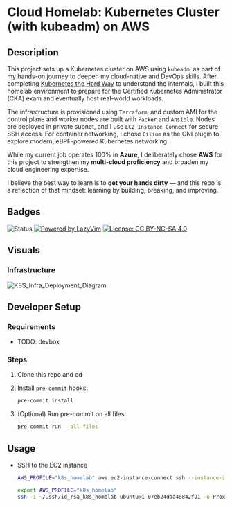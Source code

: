 # Cloud Homelab: Kubernetes Cluster (with kubeadm) on AWS 

## Description

This project sets up a Kubernetes cluster on AWS using `kubeadm`, as part of my hands-on journey to deepen my cloud-native and DevOps skills. After completing [Kubernetes the Hard Way](https://github.com/hoaraujerome/kubernetes-the-hard-way-on-aws) to understand the internals, I built this homelab environment to prepare for the Certified Kubernetes Administrator (CKA) exam and eventually host real-world workloads.

The infrastructure is provisioned using `Terraform`, and custom AMI for the control plane and worker nodes are built with `Packer` and `Ansible`. Nodes are deployed in private subnet, and I use `EC2 Instance Connect` for secure SSH access. For container networking, I chose `Cilium` as the CNI plugin to explore modern, eBPF-powered Kubernetes networking.

While my current job operates 100% in **Azure**, I deliberately chose **AWS** for this project to strengthen my **multi-cloud proficiency** and broaden my cloud engineering expertise.

I believe the best way to learn is to **get your hands dirty** — and this repo is a reflection of that mindset: learning by building, breaking, and improving.

## Badges

![Status](https://img.shields.io/badge/status-Phase%201%20complete-blueviolet)
[![Powered by LazyVim](https://img.shields.io/badge/Powered_by-LazyVim-%2307a6c3?style=flat&logo=vim&logoColor=white)](https://lazyvim.org/)
[![License: CC BY-NC-SA 4.0](https://img.shields.io/badge/License-CC%20BY--NC--SA%204.0-lightgrey.svg)](http://creativecommons.org/licenses/by-nc-sa/4.0/)

## Visuals

### Infrastructure

![K8S_Infra_Deployment_Diagram](https://github.com/user-attachments/assets/af034cd3-bf3e-4ac1-901e-5176c3f7b273)


## Developer Setup

### Requirements

- TODO: devbox

### Steps

1. Clone this repo and cd
2. Install `pre-commit` hooks:

   ```sh
   pre-commit install
   ```

3. (Optional) Run pre-commit on all files:

   ```sh
   pre-commit run --all-files
   ```

## Usage

* SSH to the EC2 instance

   ```sh
   AWS_PROFILE="k8s_homelab" aws ec2-instance-connect ssh --instance-id i-07eb24daa48842f91 --os-user ubuntu --connection-type eice

   export AWS_PROFILE="k8s_homelab"
   ssh -i ~/.ssh/id_rsa_k8s_homelab ubuntu@i-07eb24daa48842f91 -o ProxyCommand='aws ec2-instance-connect open-tunnel --instance-id i-07eb24daa48842f91'
   ```
